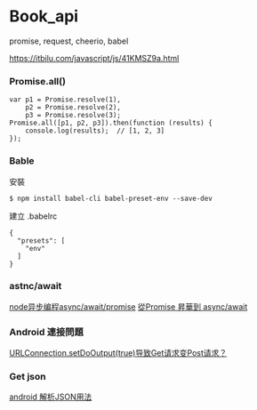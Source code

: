# Book_api
promise, request, cheerio, babel

https://itbilu.com/javascript/js/41KMSZ9a.html
### Promise.all()

    var p1 = Promise.resolve(1),
        p2 = Promise.resolve(2),
        p3 = Promise.resolve(3);
    Promise.all([p1, p2, p3]).then(function (results) {
        console.log(results);  // [1, 2, 3]
    });

### Bable
安裝

    $ npm install babel-cli babel-preset-env --save-dev

建立 .babelrc

    {
      "presets": [
        "env"
      ]
    }
    
### astnc/await
[node异步编程async/await/promise](https://www.jianshu.com/p/2132904b9768)
[從Promise 昇華到 async/await](https://ithelp.ithome.com.tw/articles/10201420?sc=iThelpR)

### Android 連接問題
[URLConnection.setDoOutput(true)导致Get请求变Post请求？](http://picksomething.cn/2016/02/18/URLConnection.setDoOutput(true)%E5%AF%BC%E8%87%B4Get%E8%AF%B7%E6%B1%82%E5%8F%98Post%E8%AF%B7%E6%B1%82%EF%BC%9F/)

### Get json
[android 解析JSON用法](http://jc7003.pixnet.net/blog/post/293480218-android-%E8%A7%A3%E6%9E%90json%E7%94%A8%E6%B3%95)
